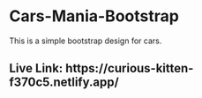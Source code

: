 # Cars-Mania-Bootstrap
This is a simple bootstrap design for cars.
<h2>Live Link: https://curious-kitten-f370c5.netlify.app/</h2>
